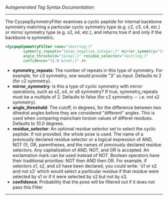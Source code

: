 <!-- THIS IS AN AUTOGENERATED FILE: Don't edit it directly, instead change the schema definition in the code itself. -->

_Autogenerated Tag Syntax Documentation:_

---
The CycpepSymmetryFilter examines a cyclic peptide for internal backbone symmetry matching a particular cyclic symmetry type (e.g. c2, c3, c4, etc.) or mirror symmetry type (e.g. s2, s4, etc.), and returns true if and only if the backbone is symmetric.

```xml
<CycpepSymmetryFilter name="(&string;)"
        symmetry_repeats="(&non_negative_integer;)" mirror_symmetry="(&bool;)"
        angle_threshold="(&real;)" residue_selector="(&string;)"
        confidence="(1.0 &real;)" />
```

-   **symmetry_repeats**: The number of repeats in this type of symmetry.  For example, for c3 symmetry, one would provide "3" as input.  Defaults to 2 (for c2 symmetry).
-   **mirror_symmetry**: Is this a type of cyclic symmetry with mirror operations, such as s2, s4, or s6 symmetry?  If true, symmetry_repeats must be a multiple of 2.  Defaults to false (for c2 symmetry -- i.e. not s2 symmetry).
-   **angle_threshold**: The cutoff, in degrees, for the difference between two dihedral angles before they are considered "different" angles.  This is used when comparing mainchain torsion values of differet residues.  Defaults to 10.0 degrees.
-   **residue_selector**: An optional residue selector set to select the cyclic peptide.  If not provided, the whole pose is used. The name of a previously declared residue selector or a logical expression of AND, NOT (!), OR, parentheses, and the names of previously declared residue selectors. Any capitalization of AND, NOT, and OR is accepted. An exclamation mark can be used instead of NOT. Boolean operators have their traditional priorities: NOT then AND then OR. For example, if selectors s1, s2, and s3 have been declared, you could write: 's1 or s2 and not s3' which would select a particular residue if that residue were selected by s1 or if it were selected by s2 but not by s3.
-   **confidence**: Probability that the pose will be filtered out if it does not pass this Filter

---
